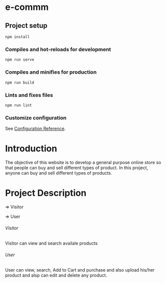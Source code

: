 # e-commm

## Project setup
```
npm install
```

### Compiles and hot-reloads for development
```
npm run serve
```

### Compiles and minifies for production
```
npm run build
```

### Lints and fixes files
```
npm run lint
```

### Customize configuration
See [Configuration Reference](https://cli.vuejs.org/config/).

<h1>Introduction</h1>
<p>The objective of this website is to develop a general purpose online store so that people can buy and sell different types of product. In this project, anyone can buy and sell different types of products.</p>

<h1>Project Description</h1>
<p>=> Visitor</p>
<p>=> User</p>

<h6>Visitor</h6>
<p>Visitor can view and search availale products</p>
<h6>User</h6>
<p>User can view, search, Add to Cart and purchase and also upload his/her product and alsp can edit and delete any product.</p>


